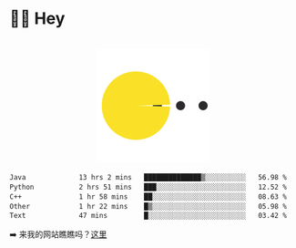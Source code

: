
# 👋🏻 Hey
<div align="center">
	<br>
	<img src="https://raw.githubusercontent.com/Aniket965/Aniket965/master/pacman.svg?sanitize=true" width="200" height="200">
	<br>
</div>

<!--START_SECTION:waka-->

```txt
Java             13 hrs 2 mins   ██████████████▒░░░░░░░░░░   56.98 %
Python           2 hrs 51 mins   ███░░░░░░░░░░░░░░░░░░░░░░   12.52 %
C++              1 hr 58 mins    ██░░░░░░░░░░░░░░░░░░░░░░░   08.63 %
Other            1 hr 22 mins    █▒░░░░░░░░░░░░░░░░░░░░░░░   05.98 %
Text             47 mins         █░░░░░░░░░░░░░░░░░░░░░░░░   03.42 %
```

<!--END_SECTION:waka-->

 ➡️  来我的网站瞧瞧吗？[这里](https://www.shaolongfei.com)
